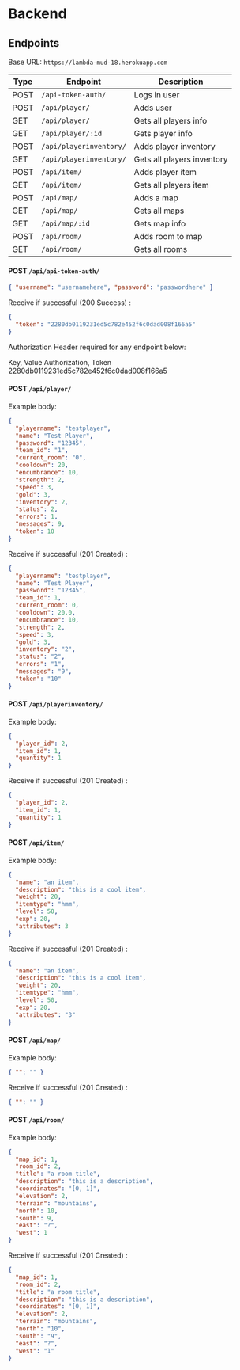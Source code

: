 # Backend

## Endpoints

Base URL: `https://lambda-mud-18.herokuapp.com`

| Type | Endpoint                | Description                |
| ---- | ----------------------- | -------------------------- |
| POST | `/api-token-auth/`      | Logs in user               |
| POST | `/api/player/`          | Adds user                  |
| GET  | `/api/player/`          | Gets all players info      |
| GET  | `/api/player/:id`       | Gets player info           |
| POST | `/api/playerinventory/` | Adds player inventory      |
| GET  | `/api/playerinventory/` | Gets all players inventory |
| POST | `/api/item/`            | Adds player item           |
| GET  | `/api/item/`            | Gets all players item      |
| POST | `/api/map/`             | Adds a map                 |
| GET  | `/api/map/`             | Gets all maps              |
| GET  | `/api/map/:id`          | Gets map info              |
| POST | `/api/room/`            | Adds room to map           |
| GET  | `/api/room/`            | Gets all rooms             |

#### POST `/api/api-token-auth/`

```json
{ "username": "usernamehere", "password": "passwordhere" }
```

Receive if successful (200 Success) :

```json
{
  "token": "2280db0119231ed5c782e452f6c0dad008f166a5"
}
```

Authorization Header required for any endpoint below:

Key, Value
Authorization, Token 2280db0119231ed5c782e452f6c0dad008f166a5

#### POST `/api/player/`

Example body:

```json
{
  "playername": "testplayer",
  "name": "Test Player",
  "password": "12345",
  "team_id": "1",
  "current_room": "0",
  "cooldown": 20,
  "encumbrance": 10,
  "strength": 2,
  "speed": 3,
  "gold": 3,
  "inventory": 2,
  "status": 2,
  "errors": 1,
  "messages": 9,
  "token": 10
}
```

Receive if successful (201 Created) :

```json
{
  "playername": "testplayer",
  "name": "Test Player",
  "password": "12345",
  "team_id": 1,
  "current_room": 0,
  "cooldown": 20.0,
  "encumbrance": 10,
  "strength": 2,
  "speed": 3,
  "gold": 3,
  "inventory": "2",
  "status": "2",
  "errors": "1",
  "messages": "9",
  "token": "10"
}
```

#### POST `/api/playerinventory/`

Example body:

```json
{
  "player_id": 2,
  "item_id": 1,
  "quantity": 1
}
```

Receive if successful (201 Created) :

```json
{
  "player_id": 2,
  "item_id": 1,
  "quantity": 1
}
```

#### POST `/api/item/`

Example body:

```json
{
  "name": "an item",
  "description": "this is a cool item",
  "weight": 20,
  "itemtype": "hmm",
  "level": 50,
  "exp": 20,
  "attributes": 3
}
```

Receive if successful (201 Created) :

```json
{
  "name": "an item",
  "description": "this is a cool item",
  "weight": 20,
  "itemtype": "hmm",
  "level": 50,
  "exp": 20,
  "attributes": "3"
}
```

#### POST `/api/map/`

Example body:

```json
{ "": "" }
```

Receive if successful (201 Created) :

```json
{ "": "" }
```

#### POST `/api/room/`

Example body:

```json
{
  "map_id": 1,
  "room_id": 2,
  "title": "a room title",
  "description": "this is a description",
  "coordinates": "[0, 1]",
  "elevation": 2,
  "terrain": "mountains",
  "north": 10,
  "south": 9,
  "east": "?",
  "west": 1
}
```

Receive if successful (201 Created) :

```json
{
  "map_id": 1,
  "room_id": 2,
  "title": "a room title",
  "description": "this is a description",
  "coordinates": "[0, 1]",
  "elevation": 2,
  "terrain": "mountains",
  "north": "10",
  "south": "9",
  "east": "?",
  "west": "1"
}
```
